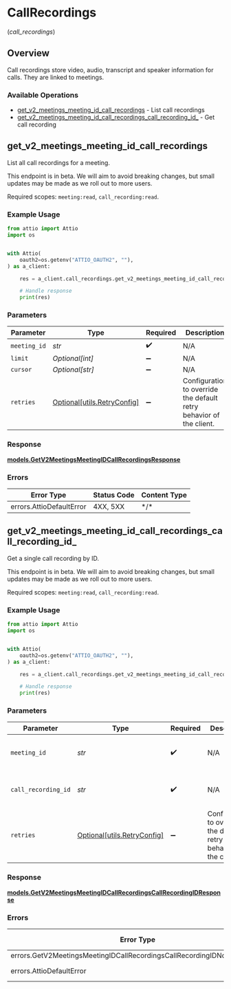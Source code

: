 # CallRecordings
(*call_recordings*)

## Overview

Call recordings store video, audio, transcript and speaker information for calls. They are linked to meetings.

### Available Operations

* [get_v2_meetings_meeting_id_call_recordings](#get_v2_meetings_meeting_id_call_recordings) - List call recordings
* [get_v2_meetings_meeting_id_call_recordings_call_recording_id_](#get_v2_meetings_meeting_id_call_recordings_call_recording_id_) - Get call recording

## get_v2_meetings_meeting_id_call_recordings

List all call recordings for a meeting.

This endpoint is in beta. We will aim to avoid breaking changes, but small updates may be made as we roll out to more users.

Required scopes: `meeting:read`, `call_recording:read`.

### Example Usage

<!-- UsageSnippet language="python" operationID="get_/v2/meetings/{meeting_id}/call_recordings" method="get" path="/v2/meetings/{meeting_id}/call_recordings" -->
```python
from attio import Attio
import os


with Attio(
    oauth2=os.getenv("ATTIO_OAUTH2", ""),
) as a_client:

    res = a_client.call_recordings.get_v2_meetings_meeting_id_call_recordings(meeting_id="cb59ab17-ad15-460c-a126-0715617c0853", limit=50, cursor="eyJkZXNjcmlwdGlvbiI6ICJ0aGlzIGlzIGEgY3Vyc29yIn0=.eM56CGbqZ6G1NHiJchTIkH4vKDr")

    # Handle response
    print(res)

```

### Parameters

| Parameter                                                                    | Type                                                                         | Required                                                                     | Description                                                                  | Example                                                                      |
| ---------------------------------------------------------------------------- | ---------------------------------------------------------------------------- | ---------------------------------------------------------------------------- | ---------------------------------------------------------------------------- | ---------------------------------------------------------------------------- |
| `meeting_id`                                                                 | *str*                                                                        | :heavy_check_mark:                                                           | N/A                                                                          | cb59ab17-ad15-460c-a126-0715617c0853                                         |
| `limit`                                                                      | *Optional[int]*                                                              | :heavy_minus_sign:                                                           | N/A                                                                          | 50                                                                           |
| `cursor`                                                                     | *Optional[str]*                                                              | :heavy_minus_sign:                                                           | N/A                                                                          | eyJkZXNjcmlwdGlvbiI6ICJ0aGlzIGlzIGEgY3Vyc29yIn0=.eM56CGbqZ6G1NHiJchTIkH4vKDr |
| `retries`                                                                    | [Optional[utils.RetryConfig]](../../models/utils/retryconfig.md)             | :heavy_minus_sign:                                                           | Configuration to override the default retry behavior of the client.          |                                                                              |

### Response

**[models.GetV2MeetingsMeetingIDCallRecordingsResponse](../../models/getv2meetingsmeetingidcallrecordingsresponse.md)**

### Errors

| Error Type               | Status Code              | Content Type             |
| ------------------------ | ------------------------ | ------------------------ |
| errors.AttioDefaultError | 4XX, 5XX                 | \*/\*                    |

## get_v2_meetings_meeting_id_call_recordings_call_recording_id_

Get a single call recording by ID.

This endpoint is in beta. We will aim to avoid breaking changes, but small updates may be made as we roll out to more users.

Required scopes: `meeting:read`, `call_recording:read`.

### Example Usage

<!-- UsageSnippet language="python" operationID="get_/v2/meetings/{meeting_id}/call_recordings/{call_recording_id}" method="get" path="/v2/meetings/{meeting_id}/call_recordings/{call_recording_id}" -->
```python
from attio import Attio
import os


with Attio(
    oauth2=os.getenv("ATTIO_OAUTH2", ""),
) as a_client:

    res = a_client.call_recordings.get_v2_meetings_meeting_id_call_recordings_call_recording_id_(meeting_id="cb59ab17-ad15-460c-a126-0715617c0853", call_recording_id="e8f2a3b7-9b4d-4c5e-8a1f-3d7b2c5e8f9a")

    # Handle response
    print(res)

```

### Parameters

| Parameter                                                           | Type                                                                | Required                                                            | Description                                                         | Example                                                             |
| ------------------------------------------------------------------- | ------------------------------------------------------------------- | ------------------------------------------------------------------- | ------------------------------------------------------------------- | ------------------------------------------------------------------- |
| `meeting_id`                                                        | *str*                                                               | :heavy_check_mark:                                                  | N/A                                                                 | cb59ab17-ad15-460c-a126-0715617c0853                                |
| `call_recording_id`                                                 | *str*                                                               | :heavy_check_mark:                                                  | N/A                                                                 | e8f2a3b7-9b4d-4c5e-8a1f-3d7b2c5e8f9a                                |
| `retries`                                                           | [Optional[utils.RetryConfig]](../../models/utils/retryconfig.md)    | :heavy_minus_sign:                                                  | Configuration to override the default retry behavior of the client. |                                                                     |

### Response

**[models.GetV2MeetingsMeetingIDCallRecordingsCallRecordingIDResponse](../../models/getv2meetingsmeetingidcallrecordingscallrecordingidresponse.md)**

### Errors

| Error Type                                                              | Status Code                                                             | Content Type                                                            |
| ----------------------------------------------------------------------- | ----------------------------------------------------------------------- | ----------------------------------------------------------------------- |
| errors.GetV2MeetingsMeetingIDCallRecordingsCallRecordingIDNotFoundError | 404                                                                     | application/json                                                        |
| errors.AttioDefaultError                                                | 4XX, 5XX                                                                | \*/\*                                                                   |